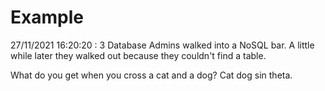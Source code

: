 # Example

<!-- replace-with-date starts -->
27/11/2021 16:20:20 : 3 Database Admins walked into a NoSQL bar. A little while later they walked out because they couldn't find a table.
<!-- replace-with-date ends -->

<!-- replace-with-joke starts -->
What do you get when you cross a cat and a dog? Cat dog sin theta.
<!-- replace-with-joke ends -->